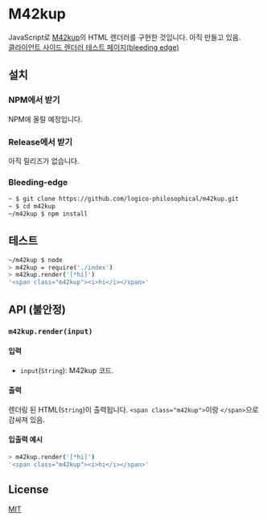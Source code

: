 # M42kup

JavaScript로 [M42kup](https://github.com/logico-philosophical/m42kup/wiki)의 HTML 렌더러를 구현한 것입니다. 아직 만들고 있음.  
[클라이언트 사이드 렌더러 테스트 페이지(bleeding edge)](https://logico-philosophical.github.io/m42kup/tests/client.html)

## 설치

### NPM에서 받기

NPM에 올릴 예정입니다.

### Release에서 받기

아직 릴리즈가 없습니다.

### Bleeding-edge

```bash
~ $ git clone https://github.com/logico-philosophical/m42kup.git
~ $ cd m42kup
~/m42kup $ npm install
```

## 테스트
```bash
~/m42kup $ node
> m42kup = require('./index')
> m42kup.render('[*hi]')
'<span class="m42kup"><i>hi</i></span>'
```

## API (불안정)

### `m42kup.render(input)`

#### 입력
* `input`(`String`): M42kup 코드.

#### 출력
렌더링 된 HTML(`String`)이 출력됩니다. `<span class="m42kup">`이랑 `</span>`으로 감싸져 있음.

#### 입출력 예시
```bash
> m42kup.render('[*hi]')
'<span class="m42kup"><i>hi</i></span>'
```

## License
[MIT](LICENSE)
